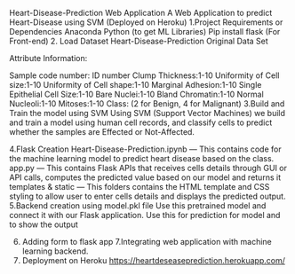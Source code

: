 Heart-Disease-Prediction Web Application
A Web Application to predict Heart-Disease using SVM (Deployed on Heroku)
1.Project Requirements or Dependencies
Anaconda Python (to get ML Libraries)
Pip install flask (For Front-end)
2. Load Dataset
Heart-Disease-Prediction Original Data Set

Attribute Information:

Sample code number: ID number
Clump Thickness:1-10
Uniformity of Cell size:1-10
Uniformity of Cell shape:1-10
Marginal Adhesion:1-10
Single Epithelial Cell Size:1-10
Bare Nuclei:1-10
Bland Chromatin:1-10
Normal Nucleoli:1-10
Mitoses:1-10
Class: (2 for Benign, 4 for Malignant)
3.Build and Train the model using SVM
Using SVM (Support Vector Machines) we build and train a model using human cell records, and classify cells to predict whether the samples are Effected or Not-Affected.

4.Flask Creation
Heart-Disease-Prediction.ipynb — This contains code for the machine learning model to predict heart disease based on the class.
app.py — This contains Flask APIs that receives cells details through GUI or API calls, computes the predicted value based on our model and returns it
templates & static — This folders contains the HTML template and CSS styling to allow user to enter cells details and displays the predicted output.
5.Backend creation using model.pkl file
Use this pretrained model and connect it with our Flask application. Use this for prediction for model and to show the output

6. Adding form to flask app
7.Integrating web application with machine learning backend.
8. Deployment on Heroku
https://heartdeseaseprediction.herokuapp.com/
